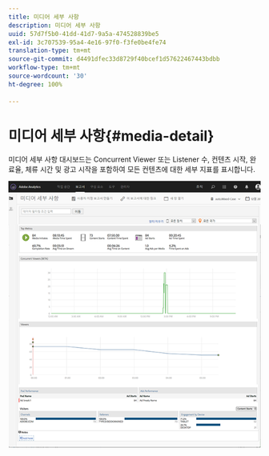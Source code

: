 ```yaml
---
title: 미디어 세부 사항
description: 미디어 세부 사항
uuid: 57d7f5b0-41dd-41d7-9a5a-474528839be5
exl-id: 3c707539-95a4-4e16-97f0-f3fe0be4fe74
translation-type: tm+mt
source-git-commit: d4491dfec33d8729f40bcef1d57622467443bdbb
workflow-type: tm+mt
source-wordcount: '30'
ht-degree: 100%

---
```


# 미디어 세부 사항{#media-detail}

미디어 세부 사항 대시보드는 Concurrent Viewer 또는 Listener 수, 컨텐츠 시작, 완료율, 체류 시간 및 광고 시작을 포함하여 모든 컨텐츠에 대한 세부 지표를 표시합니다.

![](assets/media_detail.png)

